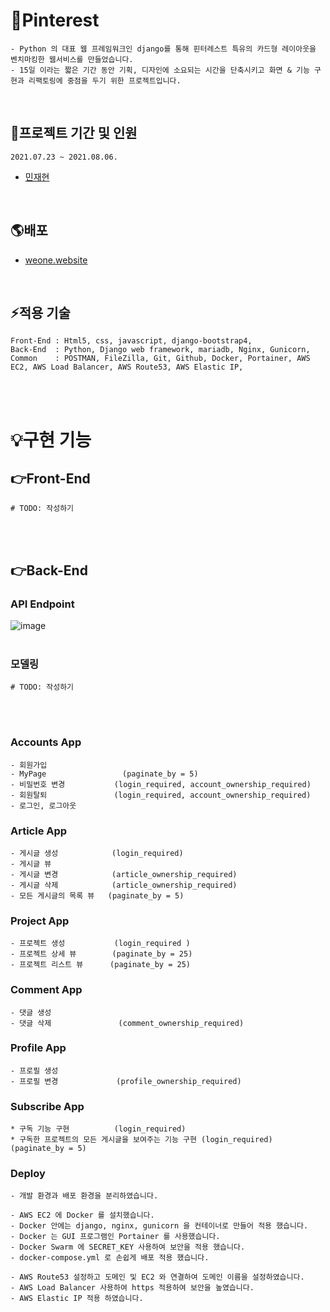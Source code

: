 # 🐍Pinterest
    - Python 의 대표 웹 프레임워크인 django를 통해 핀터레스트 특유의 카드형 레이아웃을 벤치마킹한 웹서비스를 만들었습니다.
    - 15일 이라는 짧은 기간 동안 기획, 디자인에 소요되는 시간을 단축시키고 화면 & 기능 구현과 리팩토링에 중점을 두기 위한 프로젝트입니다.
<br>

## 🐝프로젝트 기간 및 인원
    2021.07.23 ~ 2021.08.06. 
- [민재현](https://github.com/MinJaehyun/pinterest)

<br>

## 🌎배포 
- [weone.website](https://www.weone.website)

<br>

## ⚡️적용 기술
    Front-End : Html5, css, javascript, django-bootstrap4, 
    Back-End  : Python, Django web framework, mariadb, Nginx, Gunicorn,  
    Common    : POSTMAN, FileZilla, Git, Github, Docker, Portainer, AWS EC2, AWS Load Balancer, AWS Route53, AWS Elastic IP, 
<br><br>

# 💡구현 기능

## 👉Front-End
    # TODO: 작성하기
<br><br>


## 👉Back-End

### API Endpoint
![image](https://user-images.githubusercontent.com/43669992/128622814-c27dd7f3-5236-473a-81ae-12a621e85dae.png)
<br><br>

### 모델링
    # TODO: 작성하기
<br><br>

### Accounts App 
    - 회원가입 
    - MyPage                 (paginate_by = 5)
    - 비밀번호 변경           (login_required, account_ownership_required)
    - 회원탈퇴               (login_required, account_ownership_required)
    - 로그인, 로그아웃

### Article App
    - 게시글 생성            (login_required)
    - 게시글 뷰
    - 게시글 변경            (article_ownership_required)
    - 게시글 삭제            (article_ownership_required)
    - 모든 게시글의 목록 뷰   (paginate_by = 5)

### Project App
    - 프로젝트 생성           (login_required ) 
    - 프로젝트 상세 뷰        (paginate_by = 25) 
    - 프로젝트 리스트 뷰      (paginate_by = 25)  

### Comment App
    - 댓글 생성
    - 댓글 삭제               (comment_ownership_required)
    
### Profile App
    - 프로필 생성
    - 프로필 변경             (profile_ownership_required)

### Subscribe App
    * 구독 기능 구현          (login_required)
    * 구독한 프로젝트의 모든 게시글을 보여주는 기능 구현 (login_required) (paginate_by = 5)

### Deploy
    - 개발 환경과 배포 환경을 분리하였습니다.

    - AWS EC2 에 Docker 를 설치했습니다.
    - Docker 안에는 django, nginx, gunicorn 을 컨테이너로 만들어 적용 했습니다.
    - Docker 는 GUI 프로그램인 Portainer 를 사용했습니다.
    - Docker Swarm 에 SECRET_KEY 사용하여 보안을 적용 했습니다.
    - docker-compose.yml 로 손쉽게 배포 적용 했습니다.

    - AWS Route53 설정하고 도메인 및 EC2 와 연결하여 도메인 이름을 설정하였습니다. 
    - AWS Load Balancer 사용하여 https 적용하여 보안을 높였습니다.
    - AWS Elastic IP 적용 하였습니다.  